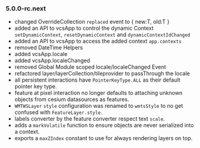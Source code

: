 ###   5.0.0-rc.next
- changed OverrideCollection `replaced` event to { new:T, old:T }
- added an API to vcsApp to control the dynamic Context `setDynamicContext`, `resetDynamicContext` and `dynamicContextIdChanged`
- added an API to vcsApp to access the added context `app.contexts`
- removed DateTime Helpers
- added vcsApp.locale 
- added vcsApp.localeChanged
- removed Global Module scoped locale/localeChanged Event
- refactored layer/layerCollection/tileprovider to passThrough the locale
- all persistent interactions have `PointerKeyType.ALL` as their default pointer key type.
- feature at pixel interaction no longer defaults to attaching unknown objects from cesium datasources as features.
- `WMTWSLayer` `style` configuration was renamed to `wmtsStyle` to no get confused with `FeatureLayer.style`.
- labels converter by the feature converter respect text `scale`.
- adds a `markVolatile` function to ensure objects are never serialized into a context.
- exports a `maxZIndex` constant to use for always rendering layers on top.
